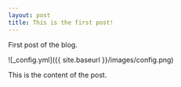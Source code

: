 ```yaml
---
layout: post
title: This is the first post!
---
```


First post of the blog.

![_config.yml]({{ site.baseurl }}/images/config.png)

This is the content of the post.
